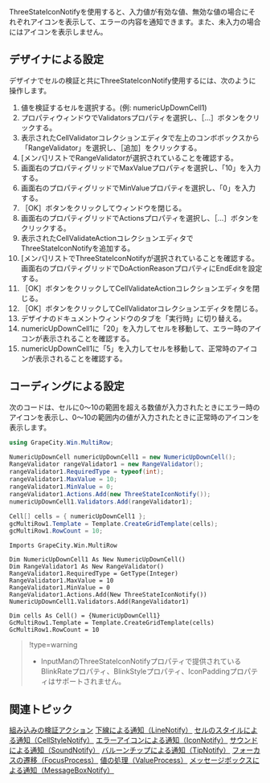 ThreeStateIconNotifyを使用すると、入力値が有効な値、無効な値の場合にそれぞれアイコンを表示して、エラーの内容を通知できます。また、未入力の場合にはアイコンを表示しません。

## デザイナによる設定

デザイナでセルの検証と共にThreeStateIconNotify使用するには、次のように操作します。
1. 値を検証するセルを選択する。(例: numericUpDownCell1)
2. プロパティウィンドウでValidatorsプロパティを選択し、［...］ボタンをクリックする。
3. 表示されたCellValidatorコレクションエディタで左上のコンボボックスから「RangeValidator」を選択し、［追加］をクリックする。
4. [メンバ]リストでRangeValidatorが選択されていることを確認する。
5. 画面右のプロパティグリッドでMaxValueプロパティを選択し、「10」を入力する。
6. 画面右のプロパティグリッドでMinValueプロパティを選択し、「0」を入力する。
7. ［OK］ボタンをクリックしてウィンドウを閉じる。
8. 画面右のプロパティグリッドでActionsプロパティを選択し、［...］ボタンをクリックする。
9. 表示されたCellValidateActionコレクションエディタでThreeStateIconNotifyを追加する。
10. [メンバ]リストでThreeStateIconNotifyが選択されていることを確認する。画面右のプロパティグリッドでDoActionReasonプロパティにEndEditを設定する。
11. ［OK］ボタンをクリックしてCellValidateActionコレクションエディタを閉じる。
12. ［OK］ボタンをクリックしてCellValidatorコレクションエディタを閉じる。
13. デザイナのドキュメントウィンドウのタブを「実行時」に切り替える。
14. numericUpDownCell1に「20」を入力してセルを移動して、エラー時のアイコンが表示されることを確認する。
15. numericUpDownCell1に「5」を入力してセルを移動して、正常時のアイコンが表示されることを確認する。

## コーディングによる設定

次のコードは、セルに0～10の範囲を超える数値が入力されたときにエラー時のアイコンを表示し、0～10の範囲内の値が入力されたときに正常時のアイコンを表示します。
```csharp
using GrapeCity.Win.MultiRow;

NumericUpDownCell numericUpDownCell1 = new NumericUpDownCell();
RangeValidator rangeValidator1 = new RangeValidator();
rangeValidator1.RequiredType = typeof(int);
rangeValidator1.MaxValue = 10;
rangeValidator1.MinValue = 0;
rangeValidator1.Actions.Add(new ThreeStateIconNotify());
numericUpDownCell1.Validators.Add(rangeValidator1);

Cell[] cells = { numericUpDownCell1 };
gcMultiRow1.Template = Template.CreateGridTemplate(cells);
gcMultiRow1.RowCount = 10;
```

```vbnet
Imports GrapeCity.Win.MultiRow

Dim NumericUpDownCell1 As New NumericUpDownCell()
Dim RangeValidator1 As New RangeValidator()
RangeValidator1.RequiredType = GetType(Integer)
RangeValidator1.MaxValue = 10
RangeValidator1.MinValue = 0
RangeValidator1.Actions.Add(New ThreeStateIconNotify())
NumericUpDownCell1.Validators.Add(RangeValidator1)

Dim cells As Cell() = {NumericUpDownCell1}
GcMultiRow1.Template = Template.CreateGridTemplate(cells)
GcMultiRow1.RowCount = 10
```

> !type=warning
>
> * InputManのThreeStateIconNotifyプロパティで提供されているBlinkRateプロパティ、BlinkStyleプロパティ、IconPaddingプロパティはサポートされません。

## 関連トピック

[組み込みの検証アクション](gcdocsite__documentlink?toc-item-id=d92d06e8-ede7-4f1b-8070-44228f223ad0)
[下線による通知（LineNotify）](gcdocsite__documentlink?toc-item-id=960673a4-e504-4aab-9966-671de457d274)
[セルのスタイルによる通知（CellStyleNotify）](gcdocsite__documentlink?toc-item-id=afc60e76-a586-42e6-8eb0-106c53a305a6)
[エラーアイコンによる通知（IconNotify）](gcdocsite__documentlink?toc-item-id=2122b628-cbd5-48aa-b4f2-c9f18c75c50a)
[サウンドによる通知（SoundNotify）](gcdocsite__documentlink?toc-item-id=b2c54841-df5b-4a46-b0e2-74cf29c2d8e9)
[バルーンチップによる通知（TipNotify）](gcdocsite__documentlink?toc-item-id=0511622d-3f3a-4580-87bb-94b2ef855c82)
[フォーカスの遷移（FocusProcess）](gcdocsite__documentlink?toc-item-id=07b9eee6-11f8-4a1e-af39-9e1a6ba6e027)
[値の処理（ValueProcess）](gcdocsite__documentlink?toc-item-id=9da0a3d0-03d9-4899-841b-a53eb3da525e)
[メッセージボックスによる通知（MessageBoxNotify）](gcdocsite__documentlink?toc-item-id=3a71566a-6012-4e17-ae1c-8e6f68905cd4)